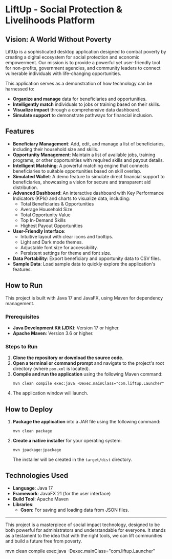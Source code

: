 # LiftUp - Social Protection & Livelihoods Platform

## Vision: A World Without Poverty

LiftUp is a sophisticated desktop application designed to combat poverty by creating a digital ecosystem for social protection and economic empowerment. Our mission is to provide a powerful yet user-friendly tool for non-profits, government agencies, and community leaders to connect vulnerable individuals with life-changing opportunities.

This application serves as a demonstration of how technology can be harnessed to:
- **Organize and manage** data for beneficiaries and opportunities.
- **Intelligently match** individuals to jobs or training based on their skills.
- **Visualize impact** through a comprehensive data dashboard.
- **Simulate support** to demonstrate pathways for financial inclusion.

## Features

- **Beneficiary Management**: Add, edit, and manage a list of beneficiaries, including their household size and skills.
- **Opportunity Management**: Maintain a list of available jobs, training programs, or other opportunities with required skills and payout details.
- **Intelligent Matching**: A powerful matching engine that connects beneficiaries to suitable opportunities based on skill overlap.
- **Simulated Wallet**: A demo feature to simulate direct financial support to beneficiaries, showcasing a vision for secure and transparent aid distribution.
- **Advanced Dashboard**: An interactive dashboard with Key Performance Indicators (KPIs) and charts to visualize data, including:
  - Total Beneficiaries & Opportunities
  - Average Household Size
  - Total Opportunity Value
  - Top In-Demand Skills
  - Highest Payout Opportunities
- **User-Friendly Interface**:
  - Intuitive layout with clear icons and tooltips.
  - Light and Dark mode themes.
  - Adjustable font size for accessibility.
  - Persistent settings for theme and font size.
- **Data Portability**: Export beneficiary and opportunity data to CSV files.
- **Sample Data**: Load sample data to quickly explore the application's features.

## How to Run

This project is built with Java 17 and JavaFX, using Maven for dependency management.

### Prerequisites
- **Java Development Kit (JDK)**: Version 17 or higher.
- **Apache Maven**: Version 3.6 or higher.

### Steps to Run
1. **Clone the repository or download the source code.**
2. **Open a terminal or command prompt** and navigate to the project's root directory (where `pom.xml` is located).
3. **Compile and run the application** using the following Maven command:
   ```shell
   mvn clean compile exec:java -Dexec.mainClass="com.liftup.Launcher"
   ```
4. The application window will launch.

## How to Deploy

1.  **Package the application** into a JAR file using the following command:
    ```shell
    mvn clean package
    ```
2.  **Create a native installer** for your operating system:
    ```shell
    mvn jpackage:jpackage
    ```
    The installer will be created in the `target/dist` directory.

## Technologies Used

- **Language**: Java 17
- **Framework**: JavaFX 21 (for the user interface)
- **Build Tool**: Apache Maven
- **Libraries**:
  - **Gson**: For saving and loading data from JSON files.

---

This project is a masterpiece of social impact technology, designed to be both powerful for administrators and understandable for everyone. It stands as a testament to the idea that with the right tools, we can lift communities and build a future free from poverty.

mvn clean compile exec:java -Dexec.mainClass="com.liftup.Launcher"
